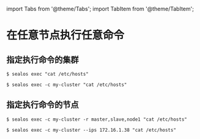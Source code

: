 import Tabs from '@theme/Tabs';
import TabItem from '@theme/TabItem';

# 在任意节点执行任意命令

## 指定执行命令的集群

<Tabs groupId="exec_type_cluster">
  <TabItem value="exec_default" label="默认" default>

```shell
$ sealos exec "cat /etc/hosts"
```

  </TabItem>
  <TabItem value="exec_cluster" label="指定集群">

```shell
$ sealos exec -c my-cluster "cat /etc/hosts"
```

  </TabItem>
</Tabs>

## 指定执行命令的节点

<Tabs groupId="exec_type_node">
  <TabItem value="role_label" label="节点角色标签" default>

```shell
$ sealos exec -c my-cluster -r master,slave,node1 "cat /etc/hosts"
```

  </TabItem>
  <TabItem value="ips" label="IPs">

```shell
$ sealos exec -c my-cluster --ips 172.16.1.38 "cat /etc/hosts"
```

  </TabItem>
</Tabs>
